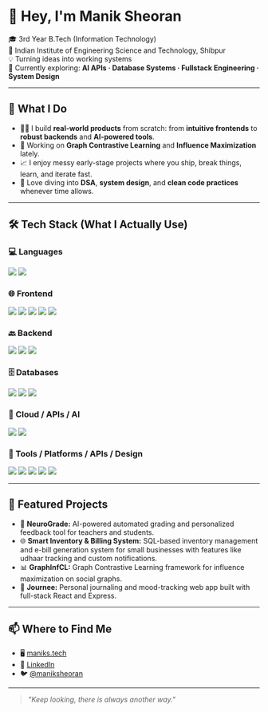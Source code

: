 # 👋 Hey, I'm Manik Sheoran

🎓 3rd Year B.Tech (Information Technology)  
🏫 Indian Institute of Engineering Science and Technology, Shibpur  
💡 Turning ideas into working systems  
📍 Currently exploring: **AI APIs · Database Systems · Fullstack Engineering · System Design**

---

## 🚀 What I Do

- 🧑‍💻 I build **real-world products** from scratch: from **intuitive frontends** to **robust backends** and **AI-powered tools**.
- 🤖 Working on **Graph Contrastive Learning** and **Influence Maximization** lately.
- 📈 I enjoy messy early-stage projects where you ship, break things, learn, and iterate fast.
- 🔨 Love diving into **DSA**, **system design**, and **clean code practices** whenever time allows.

---

## 🛠️ Tech Stack (What I Actually Use)

### 💻 Languages  
<p>
  <img src="https://img.shields.io/badge/Python-3776AB?style=flat&logo=python&logoColor=white" />
  <img src="https://img.shields.io/badge/JavaScript-F7DF1E?style=flat&logo=javascript&logoColor=black" />
</p>

### 🌐 Frontend  
<p>
  <img src="https://img.shields.io/badge/React-61DAFB?style=flat&logo=react&logoColor=black" />
  <img src="https://img.shields.io/badge/Vite-646CFF?style=flat&logo=vite&logoColor=white" />
  <img src="https://img.shields.io/badge/TailwindCSS-38B2AC?style=flat&logo=tailwind-css&logoColor=white" />
  <img src="https://img.shields.io/badge/HTML5-E34F26?style=flat&logo=html5&logoColor=white" />
  <img src="https://img.shields.io/badge/CSS3-1572B6?style=flat&logo=css3&logoColor=white" />
</p>

### 🔙 Backend  
<p>
  <img src="https://img.shields.io/badge/Node.js-339933?style=flat&logo=node.js&logoColor=white" />
  <img src="https://img.shields.io/badge/Express.js-000000?style=flat&logo=express&logoColor=white" />
  <img src="https://img.shields.io/badge/Flask-000000?style=flat&logo=flask&logoColor=white" />
</p>

### 🗄️ Databases  
<p>
  <img src="https://img.shields.io/badge/MongoDB-47A248?style=flat&logo=mongodb&logoColor=white" />
  <img src="https://img.shields.io/badge/PostgreSQL-4169E1?style=flat&logo=postgresql&logoColor=white" />
  <img src="https://img.shields.io/badge/Oracle-F80000?style=flat&logo=oracle&logoColor=white" />
</p>

### 📡 Cloud / APIs / AI  
<p>
  <img src="https://img.shields.io/badge/Google%20AI%20Studio-4285F4?style=flat&logo=google-cloud&logoColor=white" />
  <img src="https://img.shields.io/badge/Pandas-150458?style=flat&logo=pandas&logoColor=white" />
</p>

### 🧰 Tools / Platforms / APIs / Design  
<p>
  <img src="https://img.shields.io/badge/Git-F05032?style=flat&logo=git&logoColor=white" />
  <img src="https://img.shields.io/badge/GitHub-181717?style=flat&logo=github&logoColor=white" />
  <img src="https://img.shields.io/badge/Postman-FF6C37?style=flat&logo=postman&logoColor=white" />
  <img src="https://img.shields.io/badge/Figma-F24E1E?style=flat&logo=figma&logoColor=white" />
  <img src="https://img.shields.io/badge/Canva-00C4CC?style=flat&logo=canva&logoColor=white" />
</p>

---

## 📌 Featured Projects

- 🧠 **NeuroGrade:** AI-powered automated grading and personalized feedback tool for teachers and students.  
- 🌐 **Smart Inventory & Billing System:** SQL-based inventory management and e-bill generation system for small businesses with features like udhaar tracking and custom notifications.  
- 📊 **GraphInfCL:** Graph Contrastive Learning framework for influence maximization on social graphs.  
- 📅 **Journee:** Personal journaling and mood-tracking web app built with full-stack React and Express.

---

## 📫 Where to Find Me

- 🖥️ [maniks.tech](https://maniks.tech)  
- 💼 [LinkedIn](https://www.linkedin.com/in/maniksheoran)  
- 🐦 [@maniksheoran](https://twitter.com/maniksheoran)  

---

> _"Keep looking, there is always another way."_
